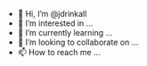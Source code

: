 - 👋 Hi, I’m @jdrinkall
- 👀 I’m interested in ...
- 🌱 I’m currently learning ...
- 💞️ I’m looking to collaborate on ...
- 📫 How to reach me ...

<!---
jdrinkall/jdrinkall is a ✨ special ✨ repository because its `README.md` (this file) appears on your GitHub profile.
You can click the Preview link to take a look at your changes.
--->
